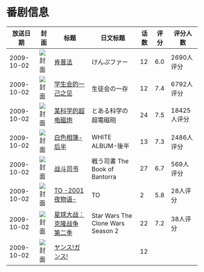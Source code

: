 # 番剧信息

|放送日期|封面|标题|日文标题|话数|评分|评分人数|
|---|---|---|---|---|---|---|
|2009-10-02|![封面](https://lain.bgm.tv/pic/cover/c/cd/4b/2129_fX9b7.jpg)|[肯普法](https://bangumi.tv/subject/2129)|けんぷファー|12|6.0|2690人评分|
|2009-10-02|![封面](https://lain.bgm.tv/pic/cover/c/dd/a0/2567_Vg1Y8.jpg)|[学生会的一己之见](https://bangumi.tv/subject/2567)|生徒会の一存|12|7.4|6792人评分|
|2009-10-02|![封面](https://lain.bgm.tv/pic/cover/c/36/e7/2585_pn2eP.jpg)|[某科学的超电磁炮](https://bangumi.tv/subject/2585)|とある科学の超電磁砲|24|7.5|18425人评分|
|2009-10-02|![封面](https://lain.bgm.tv/pic/cover/c/c5/71/2586_TKsEE.jpg)|[白色相簿-后半](https://bangumi.tv/subject/2586)|WHITE ALBUM-後半|13|7.3|2486人评分|
|2009-10-02|![封面](https://lain.bgm.tv/pic/cover/c/f4/99/2768_9ME8H.jpg)|[战斗司书](https://bangumi.tv/subject/2768)|戦う司書 The Book of Bantorra|27|6.7|569人评分|
|2009-10-02|![封面](https://lain.bgm.tv/pic/cover/c/d4/8a/70705_wIbyy.jpg)|[TO -2001夜物语-](https://bangumi.tv/subject/70705)|TO|2|5.8|28人评分|
|2009-10-02|![封面](https://lain.bgm.tv/pic/cover/c/83/21/20062_xx74Q.jpg)|[星球大战：克隆战争 第二季](https://bangumi.tv/subject/137314)|Star Wars The Clone Wars Season 2|22|7.2|38人评分|
|2009-10-02|![封面](https://lain.bgm.tv/pic/cover/c/fd/9b/334103_WC667.jpg)|[ヤンス!ガンス!](https://bangumi.tv/subject/334103)||12|||
